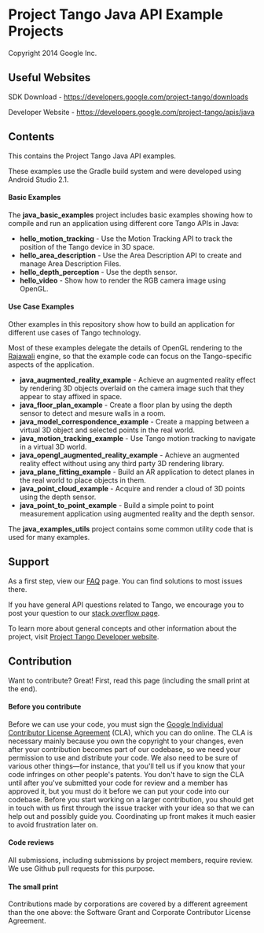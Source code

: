 Project Tango Java API Example Projects
===========================================
Copyright 2014 Google Inc.

Useful Websites
---------------
SDK Download - https://developers.google.com/project-tango/downloads

Developer Website -
https://developers.google.com/project-tango/apis/java

Contents
--------

This contains the Project Tango Java API examples.

These examples use the Gradle build system and were developed using
Android Studio 2.1.

#### Basic Examples

The **java_basic_examples** project includes basic examples showing how
to compile and run an application using different core Tango APIs in
Java:

 * **hello_motion_tracking** - Use the Motion Tracking API
   to track the position of the Tango device in 3D space.
 * **hello_area_description** - Use the Area Description
   API to create and manage Area Description Files.
 * **hello_depth_perception** - Use the depth sensor.
 * **hello_video** - Show how to render the RGB camera image using
   OpenGL.

#### Use Case Examples

Other examples in this repository show how to build an application for
different use cases of Tango technology.

Most of these examples delegate the details of OpenGL rendering to the
[Rajawali](https://github.com/Rajawali/Rajawali) engine, so that the
example code can focus on the Tango-specific aspects of the application.

 * **java_augmented_reality_example** - Achieve an augmented reality effect
   by rendering 3D objects overlaid on the camera image such that they appear
   to stay affixed in space.
 * **java_floor_plan_example** - Create a floor plan by
   using the depth sensor to detect and mesure walls in a room.
 * **java_model_correspondence_example** - Create a mapping
   between a virtual 3D object and selected points in the real world.
 * **java_motion_tracking_example** - Use Tango motion
   tracking to navigate in a virtual 3D world.
 * **java_opengl_augmented_reality_example** - Achieve an augmented reality effect
   without using any third party 3D rendering library.
 * **java_plane_fitting_example** - Build an AR application
   to detect planes in the real world to place objects in them.
 * **java_point_cloud_example** - Acquire and render a cloud
   of 3D points using the depth sensor.
 * **java_point_to_point_example** - Build a simple point to
   point measurement application using augmented reality and the depth
   sensor.

The **java_examples_utils** project contains some common utility code that
is used for many examples.

Support
-------
As a first step, view our [FAQ](http://stackoverflow.com/questions/tagged/google-project-tango?sort=faq&amp;pagesize=50)
page. You can find solutions to most issues there.

If you have general API questions related to Tango, we encourage you to
post your question to our [stack overflow
page](http://stackoverflow.com/questions/tagged/google-project-tango).

To learn more about general concepts and other information about the
project, visit [Project Tango Developer website](https://developers.google.com/project-tango/).

Contribution
------------
Want to contribute? Great! First, read this page (including the small
print at the end).

#### Before you contribute
Before we can use your code, you must sign the
[Google Individual Contributor License
Agreement](https://developers.google.com/open-source/cla/individual?csw=1)
(CLA), which you can do online. The CLA is necessary mainly because you
own the
copyright to your changes, even after your contribution becomes part of
our
codebase, so we need your permission to use and distribute your code. We
also
need to be sure of various other things—for instance, that you'll tell us
if you
know that your code infringes on other people's patents. You don't have
to sign
the CLA until after you've submitted your code for review and a member
has
approved it, but you must do it before we can put your code into our
codebase.
Before you start working on a larger contribution, you should get in
touch with
us first through the issue tracker with your idea so that we can help
out and
possibly guide you. Coordinating up front makes it much easier to avoid
frustration later on.

#### Code reviews
All submissions, including submissions by project members, require
review. We
use Github pull requests for this purpose.

#### The small print
Contributions made by corporations are covered by a different agreement
than
the one above: the Software Grant and Corporate Contributor License
Agreement.
